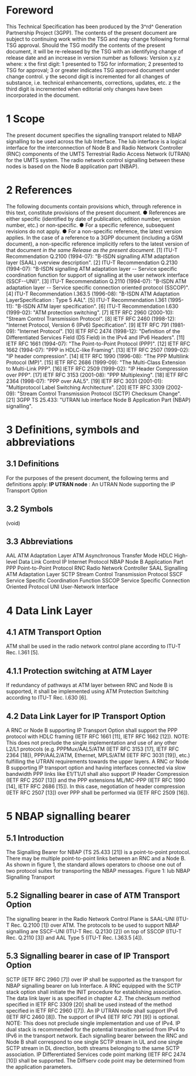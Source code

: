 # Foreword
This Technical Specification has been produced by the 3^rd^ Generation
Partnership Project (3GPP).
The contents of the present document are subject to continuing work within the
TSG and may change following formal TSG approval. Should the TSG modify the
contents of the present document, it will be re-released by the TSG with an
identifying change of release date and an increase in version number as
follows:
Version x.y.z
where:
x the first digit:
1 presented to TSG for information;
2 presented to TSG for approval;
3 or greater indicates TSG approved document under change control.
y the second digit is incremented for all changes of substance, i.e. technical
enhancements, corrections, updates, etc.
z the third digit is incremented when editorial only changes have been
incorporated in the document.
# 1 Scope
The present document specifies the signalling transport related to NBAP
signalling to be used across the Iub Interface. The Iub interface is a logical
interface for the interconnection of Node B and Radio Network Controller (RNC)
components of the UMTS Terrestrial Radio Access Network (UTRAN) for the UMTS
system. The radio network control signalling between these nodes is based on
the Node B application part (NBAP).
# 2 References
The following documents contain provisions which, through reference in this
text, constitute provisions of the present document.
● References are either specific (identified by date of publication, edition
number, version number, etc.) or non‑specific.
● For a specific reference, subsequent revisions do not apply.
● For a non-specific reference, the latest version applies. In the case of a
reference to a 3GPP document (including a GSM document), a non-specific
reference implicitly refers to the latest version of that document _in the
same Release as the present document_.
[1] ITU-T Recommendation Q.2100 (1994-07): \"B-ISDN signalling ATM adaptation
layer (SAAL) overview description\".
[2] ITU-T Recommendation Q.2130 (1994-07): \"B-ISDN signalling ATM adaptation
layer -- Service specific coordination function for support of signalling at
the user network interface (SSCF--UNI)\".
[3] ITU-T Recommendation Q.2110 (1994-07): \"B-ISDN ATM adaptation layer --
Service specific connection oriented protocol (SSCOP)\".
[4] ITU-T Recommendation I.363.5 (1996-08): \"B-ISDN ATM Adaptation
LayerSpecification : Type 5 AAL\".
[5] ITU-T Recommendation I.361 (1995-11): \"B-ISDN ATM layer specification\".
[6] ITU-T Recommendation I.630 (1999-02): \"ATM protection switching\".
[7] IETF RFC 2960 (2000-10): \"Stream Control Transmission Protocol\".
[8] IETF RFC 2460 (1998-12): \"Internet Protocol, Version 6 (IPv6)
Specification\".
[9] IETF RFC 791 (1981-09): \"Internet Protocol\".
[10] IETF RFC 2474 (1998-12): \"Definition of the Differentiated Services
Field (DS Field) in the IPv4 and IPv6 Headers\".
[11] IETF RFC 1661 (1994-07): \"The Point-to-Point Protocol (PPP)\".
[12] IETF RFC 1662 (1994-07): \"PPP in HDLC-like Framing\".
[13] IETF RFC 2507 (1999-02): \"IP header compression\".
[14] IETF RFC 1990 (1996-08): \"The PPP Multilink Protocol (MP)\".
[15] IETF RFC 2686 (1999-09): \"The Multi-Class Extension to Multi-Link PPP\".
[16] IETF RFC 2509 (1999-02): \"IP Header Compression over PPP\".
[17] IETF RFC 3153 (2001-08): \"PPP Multiplexing\".
[18] IETF RFC 2364 (1998-07): \"PPP over AAL5\".
[19] IETF RFC 3031 (2001-01): \"Multiprotocol Label Switching Architecture\".
[20] IETF RFC 3309 (2002-09): \"Stream Control Transmission Protocol (SCTP)
Checksum Change\".
[21] 3GPP TS 25.433: \"UTRAN Iub interface Node B Application Part (NBAP)
signalling\".
# 3 Definitions, symbols and abbreviations
## 3.1 Definitions
For the purposes of the present document, the following terms and definitions
apply:
**IP UTRAN node** : An UTRAN Node supporting the IP Transport Option
## 3.2 Symbols
(void)
## 3.3 Abbreviations
AAL ATM Adaptation Layer
ATM Asynchronous Transfer Mode
HDLC High-level Data Link Control
IP Internet Protocol
NBAP Node B Application Part
PPP Point-to-Point Protocol
RNC Radio Network Controller
SAAL Signalling ATM Adaptation Layer
SCTP Stream Control Transmission Protocol
SSCF Service Specific Coordination Function
SSCOP Service Specific Connection Oriented Protocol
UNI User-Network Interface
# 4 Data Link Layer
## 4.1 ATM Transport Option
ATM shall be used in the radio network control plane according to ITU-T Rec.
I.361 [5].
## 4.1.1 Protection switching at ATM Layer
If redundancy of pathways at ATM layer between RNC and Node B is supported, it
shall be implemented using ATM Protection Switching according to ITU-T Rec.
I.630 [6].
## 4.2 Data Link Layer for IP Transport Option
A RNC or Node B supporting IP Transport Option shall support the PPP protocol
with HDLC framing (IETF RFC 1661 [11], IETF RFC 1662 [12]).
NOTE: This does not preclude the single implementation and use of any other
L2/L1 protocols (e.g. PPPMux/AAL5/ATM (IETF RFC 3153 [17], IETF RFC 2364
[18]), PPP/AAL2/ATM, Ethernet, MPLS/ATM (IETF RFC 3031 [19]), etc.) fulfilling
the UTRAN requirements towards the upper layers.
A RNC or Node B supporting IP transport option and having interfaces connected
via slow bandwidth PPP links like E1/T1/J1 shall also support IP Header
Compression (IETF RFC 2507 [13]) and the PPP extensions ML/MC-PPP (IETF RFC
1990 [14], IETF RFC 2686 [15]). In this case, negotiation of header
compression (IETF RFC 2507 [13]) over PPP shall be performed via (IETF RFC
2509 [16]).
# 5 NBAP signalling bearer
## 5.1 Introduction
The Signalling Bearer for NBAP (TS 25.433 [21]) is a point-to-point protocol.
There may be multiple point-to-point links between an RNC and a Node B. As
shown in figure 1, the standard allows operators to choose one out of two
protocol suites for transporting the NBAP messages.
Figure 1: Iub NBAP Signalling Transport
## 5.2 Signalling bearer in case of ATM Transport Option
The signalling bearer in the Radio Network Control Plane is SAAL-UNI (ITU-T
Rec. Q.2100 [1]) over ATM. The protocols to be used to support NBAP signalling
are SSCF-UNI (ITU-T Rec. Q.2130 [2]) on top of SSCOP (ITU-T Rec. Q.2110 [3])
and AAL Type 5 (ITU-T Rec. I.363.5 [4]).
## 5.3 Signalling bearer in case of IP Transport Option
SCTP (IETF RFC 2960 [7]) over IP shall be supported as the transport for NBAP
signalling bearer on Iub Interface. A RNC equipped with the SCTP stack option
shall initiate the INIT procedure for establishing association. The data link
layer is as specified in chapter 4.2.
The checksum method specified in IETF RFC 3309 [20] shall be used instead of
the method specified in IETF RFC 2960 ([7]).
An IP UTRAN node shall support IPv6 (IETF RFC 2460 [8]). The support of IPv4
(IETF RFC 791 [9]) is optional.
NOTE: This does not preclude single implementation and use of IPv4.
IP dual stack is recommended for the potential transition period from IPv4 to
IPv6 in the transport network.
Each signalling bearer between the RNC and Node B shall correspond to one
single SCTP stream in UL and one single SCTP stream in DL direction, both
streams belonging to the same SCTP association.
IP Differentiated Services code point marking (IETF RFC 2474 [10]) shall be
supported. The Diffserv code point may be determined from the application
parameters.
#